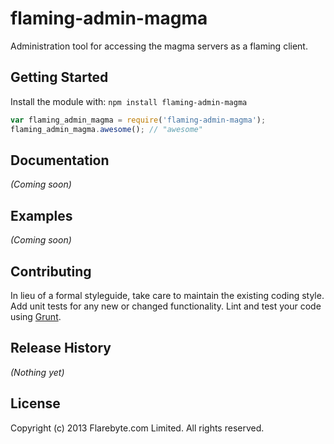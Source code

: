 # flaming-admin-magma

Administration tool for accessing the magma servers as a flaming client.

## Getting Started
Install the module with: `npm install flaming-admin-magma`

```javascript
var flaming_admin_magma = require('flaming-admin-magma');
flaming_admin_magma.awesome(); // "awesome"
```

## Documentation
_(Coming soon)_

## Examples
_(Coming soon)_

## Contributing
In lieu of a formal styleguide, take care to maintain the existing coding style. Add unit tests for any new or changed functionality. Lint and test your code using [Grunt](http://gruntjs.com/).

## Release History
_(Nothing yet)_

## License
Copyright (c) 2013 Flarebyte.com Limited.
All rights reserved.
